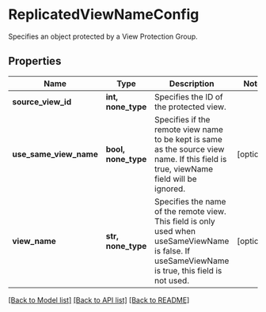 # ReplicatedViewNameConfig

Specifies an object protected by a View Protection Group.

## Properties
Name | Type | Description | Notes
------------ | ------------- | ------------- | -------------
**source_view_id** | **int, none_type** | Specifies the ID of the protected view. | 
**use_same_view_name** | **bool, none_type** | Specifies if the remote view name to be kept is same as the source view name. If this field is true, viewName field will be ignored. | [optional] 
**view_name** | **str, none_type** | Specifies the name of the remote view. This field is only used when useSameViewName is false. If useSameViewName is true, this field is not used. | [optional] 

[[Back to Model list]](../README.md#documentation-for-models) [[Back to API list]](../README.md#documentation-for-api-endpoints) [[Back to README]](../README.md)


